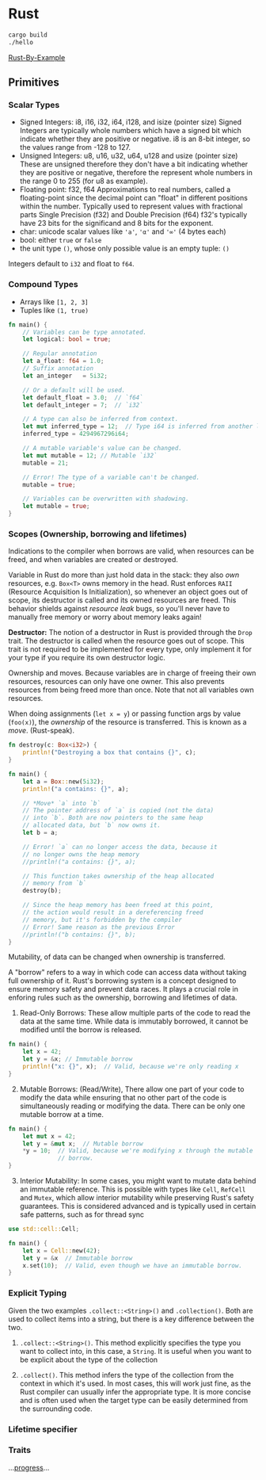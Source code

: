 # Rust

```bash
cargo build
./hello
```

[Rust-By-Example](https://doc.rust-lang.org/rust-by-example)

## Primitives

### Scalar Types

* Signed Integers: i8, i16, i32, i64, i128, and isize (pointer size)
    Signed Integers are typically whole numbers which have a
    signed bit which indicate whether they are positive or
    negative. i8 is an 8-bit integer, so the values range
    from -128 to 127.
* Unsigned Integers: u8, u16, u32, u64, u128 and usize (pointer size)
    These are unsigned therefore they don't have a bit indicating
    whether they are positive or negative, therefore the represent
    whole numbers in the range 0 to 255 (for u8 as example).
* Floating point: f32, f64
    Approximations to real numbers, called a floating-point
    since the decimal point can "float" in different positions
    within the number. Typically used to represent values with
    fractional parts
    Single Precision (f32) and Double Precision (f64)
    f32's typically have 23 bits for the significand and 8 bits
    for the exponent.
* char: unicode scalar values like `'a'`, `'α'` and `'∞'` (4 bytes each)
* bool: either `true` or `false`
* the unit type `()`, whose only possible value is an empty tuple: `()`

Integers default to `i32` and float to `f64`.


### Compound Types

* Arrays like `[1, 2, 3]`
* Tuples like `(1, true)`

```rust
fn main() {
    // Variables can be type annotated.
    let logical: bool = true;

    // Regular annotation
    let a_float: f64 = 1.0;
    // Suffix annotation
    let an_integer   = 5i32;

    // Or a default will be used.
    let default_float = 3.0;  // `f64`
    let default_integer = 7;  // `i32`

    // A type can also be inferred from context.
    let mut inferred_type = 12;  // Type i64 is inferred from another line.
    inferred_type = 4294967296i64;

    // A mutable variable's value can be changed.
    let mut mutable = 12; // Mutable `i32`
    mutable = 21;

    // Error! The type of a variable can't be changed.
    mutable = true;

    // Variables can be overwritten with shadowing.
    let mutable = true;
}
```

### Scopes (Ownership, borrowing and lifetimes)

Indications to the compiler when borrows are valid, when resources
can be freed, and when variables are created or destroyed.

Variable in Rust do more than just hold data in the stack: they
also _own_ resources, e.g. `Box<T>` owns memory in the head. Rust
enforces `RAII` (Resource Acquisition Is Initialization), so
whenever an object goes out of scope, its destructor is called and
its owned resources are freed.
This behavior shields against _resource leak_ bugs, so you'll never
have to manually free memory or worry about memory leaks again!

<b>Destructor:</b> The notion of a destructor in Rust is provided
through the `Drop` trait. The destructor is called when the resource
goes out of scope. This trait is not required to be implemented for
every type, only implement it for your type if you require its own
destructor logic.

Ownership and moves. Because variables are in charge of freeing
their own resources, resources can only have one owner. This also
prevents resources from being freed more than once. Note that not
all variables own resources.

When doing assignments (`let x = y`) or passing function args by
value (`foo(x)`), the _ownership_ of the resource is transferred.
This is known as a _move_. (Rust-speak).

```rust
fn destroy(c: Box<i32>) {
    println!("Destroying a box that contains {}", c);
}

fn main() {
    let a = Box::new(5i32);
    println!("a contains: {}", a);

    // *Move* `a` into `b`
    // The pointer address of `a` is copied (not the data)
    // into `b`. Both are now pointers to the same heap
    // allocated data, but `b` now owns it.
    let b = a;

    // Error! `a` can no longer access the data, because it
    // no longer owns the heap memory
    //println!("a contains: {}", a);

    // This function takes ownership of the heap allocated
    // memory from `b`
    destroy(b);

    // Since the heap memory has been freed at this point,
    // the action would result in a dereferencing freed
    // memory, but it's forbidden by the compiler
    // Error! Same reason as the previous Error
    //println!("b contains: {}", b);
}
```

Mutability, of data can be changed when ownership is transferred.

A "borrow" refers to a way in which code can access data without
taking full ownership of it. Rust's borrowing system is a concept
designed to ensure memory safety and prevent data races. It plays
a crucial role in enforing rules such as the ownership, borrowing
and lifetimes of data.

1. Read-Only Borrows: These allow multiple parts of the code to
read the data at the same time. While data is immutably borrowed,
it cannot be modified until the borrow is released.

```rust
fn main() {
    let x = 42;
    let y = &x; // Immutable borrow
    println!("x: {}", x);  // Valid, because we're only reading x
}
```

2. Mutable Borrows: (Read/Write), There allow one part of your code
to modify the data while ensuring that no other part of the code is
simultaneously reading or modifying the data. There can be only one
mutable borrow at a time.

```rust
fn main() {
    let mut x = 42;
    let y = &mut x;  // Mutable borrow
    *y = 10;  // Valid, because we're modifying x through the mutable
              // borrow.
}
```

3. Interior Mutability: In some cases, you might want to mutate data
behind an immutable reference. This is possible with types like
`Cell`, `RefCell` and `Mutex`, which allow interior mutability while
preserving Rust's safety guarantees. This is considered advanced and
is typically used in certain safe patterns, such as for thread sync

```rust
use std::cell::Cell;

fn main() {
    let x = Cell::new(42);
    let y = &x  // Immutable borrow
    x.set(10);  // Valid, even though we have an immutable borrow.
}
```

### Explicit Typing

Given the two examples `.collect::<String>()` and `.collection()`.
Both are used to collect items into a string, but there is a key
difference between the two.

1. `.collect::<String>()`. This method explicitly specifies the
type you want to collect into, in this case, a `String`. It is
useful when you want to be explicit about the type of the collection

2. `.collect()`. This method infers the type of the collection from
the context in which it's used. In most cases, this will work just
fine, as the Rust compiler can usually infer the appropriate type.
It is more concise and is often used when the target type can be
easily determined from the surrounding code.

### Lifetime specifier



### Traits

...[progress](https://doc.rust-lang.org/rust-by-example/custom_types/enum/enum_use.html)...

